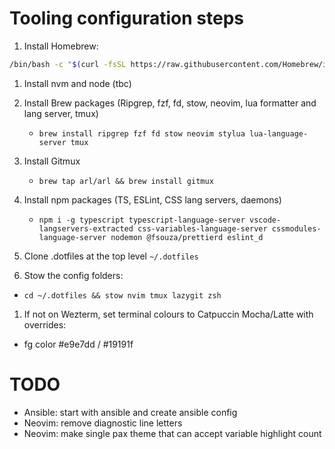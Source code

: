 # Tooling configuration steps

1. Install Homebrew:

```bash
/bin/bash -c "$(curl -fsSL https://raw.githubusercontent.com/Homebrew/install/HEAD/install.sh)"
```

1. Install nvm and node (tbc)
1. Install Brew packages (Ripgrep, fzf, fd, stow, neovim, lua formatter and lang server, tmux)

   - `brew install ripgrep fzf fd stow neovim stylua lua-language-server tmux`

1. Install Gitmux

   - `brew tap arl/arl && brew install gitmux`

1. Install npm packages (TS, ESLint, CSS lang servers, daemons)

   - `npm i -g typescript typescript-language-server vscode-langservers-extracted css-variables-language-server cssmodules-language-server nodemon @fsouza/prettierd eslint_d`

1. Clone .dotfiles at the top level `~/.dotfiles`
1. Stow the config folders:

- `cd ~/.dotfiles && stow nvim tmux lazygit zsh`

1. If not on Wezterm, set terminal colours to Catpuccin Mocha/Latte with overrides:

- fg color #e9e7dd / #19191f

# TODO

- Ansible: start with ansible and create ansible config
- Neovim: remove diagnostic line letters
- Neovim: make single pax theme that can accept variable highlight count
